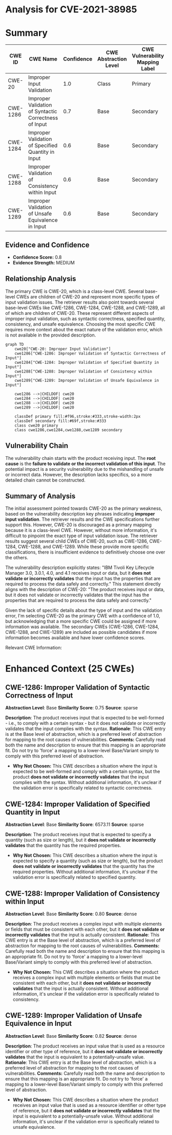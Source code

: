 # Analysis for CVE-2021-38985

# Summary
| CWE ID | CWE Name | Confidence | CWE Abstraction Level | CWE Vulnerability Mapping Label | CWE-Vulnerability Mapping Notes |
|---|---|---|---|---|---|
| CWE-20 | Improper Input Validation | 1.0 | Class | Primary | Discouraged |
| CWE-1286 | Improper Validation of Syntactic Correctness of Input | 0.7 | Base | Secondary | Allowed |
| CWE-1284 | Improper Validation of Specified Quantity in Input | 0.6 | Base | Secondary | Allowed |
| CWE-1288 | Improper Validation of Consistency within Input | 0.6 | Base | Secondary | Allowed |
| CWE-1289 | Improper Validation of Unsafe Equivalence in Input | 0.6 | Base | Secondary | Allowed |

## Evidence and Confidence

*   **Confidence Score:** 0.8
*   **Evidence Strength:** MEDIUM

## Relationship Analysis
The primary CWE is CWE-20, which is a class-level CWE. Several base-level CWEs are children of CWE-20 and represent more specific types of input validation issues. The retriever results also point towards several base-level CWEs like CWE-1286, CWE-1284, CWE-1288, and CWE-1289, all of which are children of CWE-20. These represent different aspects of improper input validation, such as syntactic correctness, specified quantity, consistency, and unsafe equivalence. Choosing the most specific CWE requires more context about the exact nature of the validation error, which is not available in the provided description.

```mermaid
graph TD
    cwe20["CWE-20: Improper Input Validation"]
    cwe1286["CWE-1286: Improper Validation of Syntactic Correctness of Input"]
    cwe1284["CWE-1284: Improper Validation of Specified Quantity in Input"]
    cwe1288["CWE-1288: Improper Validation of Consistency within Input"]
    cwe1289["CWE-1289: Improper Validation of Unsafe Equivalence in Input"]

    cwe1286 -->|CHILDOF| cwe20
    cwe1284 -->|CHILDOF| cwe20
    cwe1288 -->|CHILDOF| cwe20
    cwe1289 -->|CHILDOF| cwe20
    
    classDef primary fill:#f96,stroke:#333,stroke-width:2px
    classDef secondary fill:#69f,stroke:#333
    class cwe20 primary
    class cwe1286,cwe1284,cwe1288,cwe1289 secondary
```

## Vulnerability Chain
The vulnerability chain starts with the product receiving input. The **root cause** is the **failure to validate or the incorrect validation of this input**. The potential impact is a security vulnerability due to the mishandling of unsafe or incorrect data. However, the description lacks specifics, so a more detailed chain cannot be constructed.

## Summary of Analysis
The initial assessment pointed towards CWE-20 as the primary weakness, based on the vulnerability description key phrases indicating **improper input validation**. The retriever results and the CWE specifications further support this. However, CWE-20 is discouraged as a primary mapping because it is a class-level CWE. However, without more information, it's difficult to pinpoint the exact type of input validation issue. The retriever results suggest several child CWEs of CWE-20, such as CWE-1286, CWE-1284, CWE-1288, and CWE-1289. While these provide more specific classifications, there is insufficient evidence to definitively choose one over the others.

The vulnerability description explicitly states: "IBM Tivoli Key Lifecycle Manager 3.0, 3.0.1, 4.0, and 4.1 receives input or data, but it **does not validate or incorrectly validates** that the input has the properties that are required to process the data safely and correctly." This statement directly aligns with the description of CWE-20: "The product receives input or data, but it does not validate or incorrectly validates that the input has the properties that are required to process the data safely and correctly."

Given the lack of specific details about the type of input and the validation error, I'm selecting CWE-20 as the primary CWE with a confidence of 1.0, but acknowledging that a more specific CWE could be assigned if more information was available. The secondary CWEs (CWE-1286, CWE-1284, CWE-1288, and CWE-1289) are included as possible candidates if more information becomes available and have lower confidence scores.

Relevant CWE Information:

# Enhanced Context (25 CWEs)

## CWE-1286: Improper Validation of Syntactic Correctness of Input
**Abstraction Level**: Base
**Similarity Score**: 0.75
**Source**: sparse

**Description**:
The product receives input that is expected to be well-formed - i.e., to comply with a certain syntax - but it does not validate or incorrectly validates that the input complies with the syntax.
**Rationale**: This CWE entry is at the Base level of abstraction, which is a preferred level of abstraction for mapping to the root causes of vulnerabilities.
**Comments:** Carefully read both the name and description to ensure that this mapping is an appropriate fit. Do not try to 'force' a mapping to a lower-level Base/Variant simply to comply with this preferred level of abstraction.

*   **Why Not Chosen:** This CWE describes a situation where the input is expected to be well-formed and comply with a certain syntax, but the product **does not validate or incorrectly validates** that the input complies with the syntax. Without additional information, it's unclear if the validation error is specifically related to syntactic correctness.

## CWE-1284: Improper Validation of Specified Quantity in Input
**Abstraction Level**: Base
**Similarity Score**: 6573.11
**Source**: sparse

**Description**:
The product receives input that is expected to specify a quantity (such as size or length), but it **does not validate or incorrectly validates** that the quantity has the required properties.

*   **Why Not Chosen:** This CWE describes a situation where the input is expected to specify a quantity (such as size or length), but the product **does not validate or incorrectly validates** that the quantity has the required properties. Without additional information, it's unclear if the validation error is specifically related to specified quantity.

## CWE-1288: Improper Validation of Consistency within Input
**Abstraction Level**: Base
**Similarity Score**: 0.80
**Source**: dense

**Description**:
The product receives a complex input with multiple elements or fields that must be consistent with each other, but it **does not validate or incorrectly validates** that the input is actually consistent.
**Rationale**: This CWE entry is at the Base level of abstraction, which is a preferred level of abstraction for mapping to the root causes of vulnerabilities.
**Comments:** Carefully read both the name and description to ensure that this mapping is an appropriate fit. Do not try to 'force' a mapping to a lower-level Base/Variant simply to comply with this preferred level of abstraction.

*   **Why Not Chosen:** This CWE describes a situation where the product receives a complex input with multiple elements or fields that must be consistent with each other, but it **does not validate or incorrectly validates** that the input is actually consistent. Without additional information, it's unclear if the validation error is specifically related to consistency.

## CWE-1289: Improper Validation of Unsafe Equivalence in Input
**Abstraction Level**: Base
**Similarity Score**: 0.82
**Source**: dense

**Description**:
The product receives an input value that is used as a resource identifier or other type of reference, but it **does not validate or incorrectly validates** that the input is equivalent to a potentially-unsafe value.
**Rationale**: This CWE entry is at the Base level of abstraction, which is a preferred level of abstraction for mapping to the root causes of vulnerabilities.
**Comments:** Carefully read both the name and description to ensure that this mapping is an appropriate fit. Do not try to 'force' a mapping to a lower-level Base/Variant simply to comply with this preferred level of abstraction.

*   **Why Not Chosen:** This CWE describes a situation where the product receives an input value that is used as a resource identifier or other type of reference, but it **does not validate or incorrectly validates** that the input is equivalent to a potentially-unsafe value. Without additional information, it's unclear if the validation error is specifically related to unsafe equivalence.